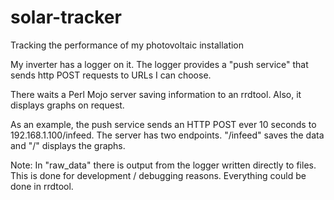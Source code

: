 # solar-tracker
Tracking the performance of my photovoltaic installation

My inverter has a logger on it. The logger provides a "push service" that sends http POST requests to URLs I can choose.

There waits a Perl Mojo server saving information to an rrdtool. Also, it displays graphs on request.

As an example, the push service sends an HTTP POST ever 10 seconds to
192.168.1.100/infeed.
The server has two endpoints. "/infeed" saves the data and "/" displays the graphs.

Note: In "raw_data" there is output from the logger written directly to files. This is done for development / debugging reasons. Everything could be done in rrdtool.
